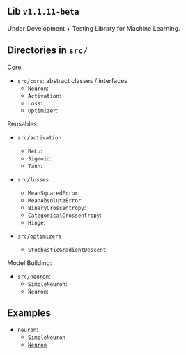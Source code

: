 ## Lib `v1.1.11-beta`

Under Development + Testing Library for Machine Learning.

## Directories in `src/`

Core:

- `src/core`: abstract classes / interfaces
  - `Neuron`: 
  - `Activation`: 
  - `Loss`: 
  - `Optimizer`: 

Reusables: 

- `src/activation`
  - `ReLu`: 
  - `Sigmoid`: 
  - `Tanh`: 

- `src/losses`
  - `MeanSquaredError`: 
  - `MeanAbsoluteError`: 
  - `BinaryCrossentropy`: 
  - `CategoricalCrossentropy`: 
  - `Hinge`: 

- `src/optimizers`
  - `StochasticGradientDescent`: 

Model Building:

- `src/neuron`:
  - `SimpleNeuron`: 
  - `Neuron`: 

## Examples

- `neuron`:
  - [`SimpleNeuron`](examples/neuron/1_simple_neuron.ipynb)
  - [`Neuron`](examples/neuron/2_neuron.ipynb)